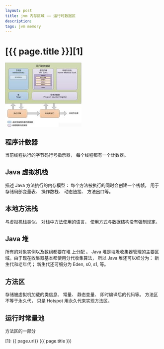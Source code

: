```yaml
---
layout: post
title: jvm 内存区域 —— 运行时数据区
description: 
tags: jvm memory
---
```


# [{{ page.title }}][1]

![JVM 运行时数据区](/image/jvm-runtime-data-area.jpg)

程序计数器 
---------
当前线程执行的字节码行号指示器， 每个线程都有一个计数器。

Java 虚拟机栈
------------
描述 Java 方法执行的内存模型： 每个方法被执行的同时会创建一个栈帧， 用于存储局部变量表、 操作数栈、 动态链接、 方法出口等。

本地方法栈
---------
与虚拟机栈类似， 对栈中方法使用的语言， 使用方式与数据结构没有强制规定。

Java 堆
-------
所有的对象实例以及数组都要在堆 上分配 。
Java 堆是垃圾收集器管理的主要区域。由于现在收集器基本都使用分代收集算法， 所以 Java 堆还可以细分为： 新生代和老年代； 新生代还可细分为 Eden, s0, s1, 等。

方法区
-----
存储被虚拟机加载的类信息、 常量、 静态变量、 即时编译后的代码等。
方法区不等于永久代， 只是 Hotspot 用永久代来实现方法区。



## 运行时常量池
方法区的一部分


[1]:    {{ page.url}}  ({{ page.title }})